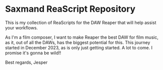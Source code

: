 # Saxmand ReaScript Repository

This is my collection of ReaScripts for the DAW Reaper that will help assist your workflows. 

As I'm a film composer, I want to make Reaper the best DAW for film music, as it, out of all the DAWs, has the biggest potential for this. This journey started in December 2023, as is only just getting started. A lot to come. I promise it's gonna be wild!! 

Best regards, Jesper